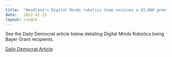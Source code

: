 ```yaml
---
title:  "Woodland’s Digital Minds robotics team receives a $3,000 grant from Bayer Fund"
date:   2022-01-23
layout: single
---
```


See the Daily Democrat article below detailing Digital Minds Robotics being Bayer Grant recipients.

[Daily Democrat Article](https://www.dailydemocrat.com/2022/01/23/woodlands-digital-minds-robotics-team-receives-a-3000-grant-from-bayer-fund/)

